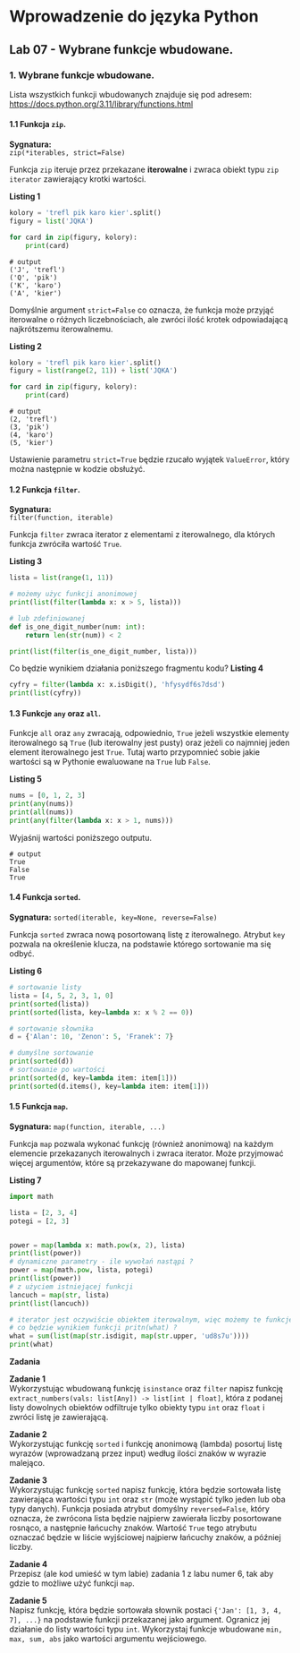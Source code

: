 # Wprowadzenie do języka Python

## Lab 07 - Wybrane funkcje wbudowane.

### **1. Wybrane funkcje wbudowane.**

Lista wszystkich funkcji wbudowanych znajduje się pod adresem: https://docs.python.org/3.11/library/functions.html

#### **1.1 Funkcja `zip`.**

**Sygnatura:**  
`zip(*iterables, strict=False)`

Funkcja `zip` iteruje przez przekazane __iterowalne__ i zwraca obiekt typu `zip iterator` zawierający krotki wartości.

**Listing 1**
```python
kolory = 'trefl pik karo kier'.split()
figury = list('JQKA')

for card in zip(figury, kolory):
    print(card)
```

```console
# output
('J', 'trefl')
('Q', 'pik')
('K', 'karo')
('A', 'kier')
```

Domyślnie argument `strict=False` co oznacza, że funkcja może przyjąć iterowalne o różnych liczebnościach, ale zwróci ilość krotek odpowiadającą najkrótszemu iterowalnemu.

**Listing 2**
```python
kolory = 'trefl pik karo kier'.split()
figury = list(range(2, 11)) + list('JQKA')

for card in zip(figury, kolory):
    print(card)
```

```console
# output
(2, 'trefl')
(3, 'pik')
(4, 'karo')
(5, 'kier')
```

Ustawienie parametru `strict=True` będzie rzucało wyjątek `ValueError`, który można następnie w kodzie obsłużyć.

#### **1.2 Funkcja `filter`.**

**Sygnatura:**  
`filter(function, iterable)`

Funkcja `filter` zwraca iterator z elementami z iterowalnego, dla których funkcja zwróciła wartość `True`.

**Listing 3**  
```python
lista = list(range(1, 11))

# możemy użyc funkcji anonimowej
print(list(filter(lambda x: x > 5, lista)))

# lub zdefiniowanej
def is_one_digit_number(num: int):
    return len(str(num)) < 2

print(list(filter(is_one_digit_number, lista)))
```
Co będzie wynikiem działania poniższego fragmentu kodu?
**Listing 4**  
```python
cyfry = filter(lambda x: x.isDigit(), 'hfysydf6s7dsd')
print(list(cyfry))
```

#### **1.3 Funkcje `any` oraz `all`.**

Funkcje `all` oraz `any` zwracają, odpowiednio, `True` jeżeli wszystkie elementy iterowalnego są `True` (lub iterowalny jest pusty) oraz jeżeli co najmniej jeden element iterowalnego jest `True`. Tutaj warto przypomnieć sobie jakie wartości są w Pythonie ewaluowane na `True` lub `False`.

**Listing 5**  
```python
nums = [0, 1, 2, 3]
print(any(nums))
print(all(nums))
print(any(filter(lambda x: x > 1, nums)))
```
Wyjaśnij wartości poniższego outputu.
```console
# output
True
False
True
```

#### **1.4 Funkcja `sorted`.**

**Sygnatura:**
`sorted(iterable, key=None, reverse=False)`

Funkcja `sorted` zwraca nową posortowaną listę z iterowalnego. Atrybut `key` pozwala na określenie klucza, na podstawie którego sortowanie ma się odbyć.

**Listing 6**

```python
# sortowanie listy
lista = [4, 5, 2, 3, 1, 0]
print(sorted(lista))
print(sorted(lista, key=lambda x: x % 2 == 0))

# sortowanie słownika
d = {'Alan': 10, 'Zenon': 5, 'Franek': 7}

# dumyślne sortowanie
print(sorted(d))
# sortowanie po wartości
print(sorted(d, key=lambda item: item[1]))
print(sorted(d.items(), key=lambda item: item[1]))
```

#### **1.5 Funkcja `map`.**

**Sygnatura:**
`map(function, iterable, ...)`

Funkcja `map` pozwala wykonać funkcję (również anonimową) na każdym elemencie przekazanych iterowalnych i zwraca iterator. Może przyjmować więcej argumentów, które są przekazywane do mapowanej funkcji.

**Listing 7**
```python
import math

lista = [2, 3, 4]
potegi = [2, 3]


power = map(lambda x: math.pow(x, 2), lista)
print(list(power))
# dynamiczne parametry - ile wywołań nastąpi ?
power = map(math.pow, lista, potegi)
print(list(power))
# z użyciem istniejącej funkcji
lancuch = map(str, lista)
print(list(lancuch))

# iterator jest oczywiście obiektem iterowalnym, więc możemy te funkcje zagnieżdżać
# co będzie wynikiem funkcji pritn(what) ?
what = sum(list(map(str.isdigit, map(str.upper, 'ud8s7u'))))
print(what)
```

**Zadania**

**Zadanie 1**  
Wykorzystując wbudowaną funkcję `isinstance` oraz `filter` napisz funkcję `extract_numbers(vals: list[Any]) -> list[int | float]`, która z podanej listy dowolnych obiektów odfiltruje tylko obiekty typu `int` oraz `float` i zwróci listę je zawierającą.

**Zadanie 2**  
Wykorzystując funkcję `sorted` i funkcję anonimową (lambda) posortuj listę wyrazów (wprowadzaną przez input) według ilości znaków w wyrazie malejąco.

**Zadanie 3**  
Wykorzystując funkcję `sorted` napisz funkcję, która będzie sortowała listę zawierająca wartości typu `int` oraz `str` (może wystąpić tylko jeden lub oba typy danych). Funkcja posiada atrybut domyślny `reversed=False`, który oznacza, że zwrócona lista będzie najpierw zawierała liczby posortowane rosnąco, a następnie łańcuchy znaków. Wartość `True` tego atrybutu oznaczać będzie w liście wyjściowej najpierw łańcuchy znaków, a później liczby.

**Zadanie 4**  
Przepisz (ale kod umieść w tym labie) zadania 1 z labu numer 6, tak aby gdzie to możliwe użyć funkcji `map`.

**Zadanie 5**  
Napisz funkcję, która będzie sortowała słownik postaci `{'Jan': [1, 3, 4, 7], ...}` na podstawie funkcji przekazanej jako argument. Ogranicz jej działanie do listy wartości typu `int`. Wykorzystaj funkcje wbudowane `min, max, sum, abs` jako wartości argumentu wejściowego.









